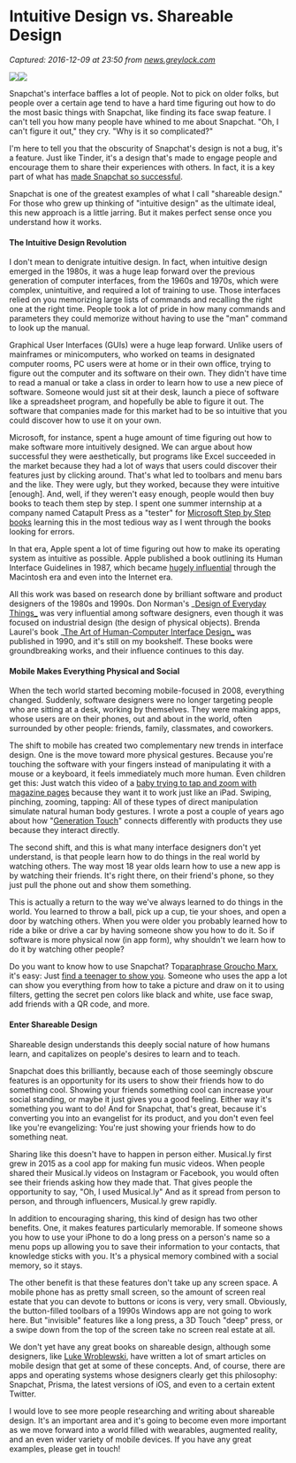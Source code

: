 # Intuitive Design vs. Shareable Design

_Captured: 2016-12-09 at 23:50 from [news.greylock.com](https://news.greylock.com/intuitive-design-vs-shareable-design-88ff6bb184bb#.o6t1yvgm3)_

![](https://cdn-images-1.medium.com/freeze/max/30/1*MWFdh-njY44oUy32DVrRYA.gif?q=20)![](https://cdn-images-1.medium.com/max/800/1*MWFdh-njY44oUy32DVrRYA.gif)

Snapchat's interface baffles a lot of people. Not to pick on older folks, but people over a certain age tend to have a hard time figuring out how to do the most basic things with Snapchat, like finding its face swap feature. I can't tell you how many people have whined to me about Snapchat. "Oh, I can't figure it out," they cry. "Why is it so complicated?"

I'm here to tell you that the obscurity of Snapchat's design is not a bug, it's a feature. Just like Tinder, it's a design that's made to engage people and encourage them to share their experiences with others. In fact, it is a key part of what has [made Snapchat so successful](http://www.wsj.com/articles/snap-begins-the-ipo-process-1479244471).

Snapchat is one of the greatest examples of what I call "shareable design." For those who grew up thinking of "intuitive design" as the ultimate ideal, this new approach is a little jarring. But it makes perfect sense once you understand how it works.

#### **The Intuitive Design Revolution**

I don't mean to denigrate intuitive design. In fact, when intuitive design emerged in the 1980s, it was a huge leap forward over the previous generation of computer interfaces, from the 1960s and 1970s, which were complex, unintuitive, and required a lot of training to use. Those interfaces relied on you memorizing large lists of commands and recalling the right one at the right time. People took a lot of pride in how many commands and parameters they could memorize without having to use the "man" command to look up the manual.

Graphical User Interfaces (GUIs) were a huge leap forward. Unlike users of mainframes or minicomputers, who worked on teams in designated computer rooms, PC users were at home or in their own office, trying to figure out the computer and its software on their own. They didn't have time to read a manual or take a class in order to learn how to use a new piece of software. Someone would just sit at their desk, launch a piece of software like a spreadsheet program, and hopefully be able to figure it out. The software that companies made for this market had to be so intuitive that you could discover how to use it on your own.

Microsoft, for instance, spent a huge amount of time figuring out how to make software more intuitively designed. We can argue about how successful they were aesthetically, but programs like Excel succeeded in the market because they had a lot of ways that users could discover their features just by clicking around. That's what led to toolbars and menu bars and the like. They were ugly, but they worked, because they were intuitive [enough]. And, well, if they weren't easy enough, people would then buy books to teach them step by step. I spent one summer internship at a company named Catapult Press as a "tester" for [Microsoft Step by Step books](https://www.microsoftpressstore.com/series/series_detail.aspx?st=99028) learning this in the most tedious way as I went through the books looking for errors.

In that era, Apple spent a lot of time figuring out how to make its operating system as intuitive as possible. Apple published a book outlining its Human Interface Guidelines in 1987, which became [hugely influential](http://tantek.pbworks.com/w/page/34457520/Web%20Human%20Interface%20Guidelines) through the Macintosh era and even into the Internet era.

All this work was based on research done by brilliant software and product designers of the 1980s and 1990s. Don Norman's _[Design of Everyday Things_](http://www.jnd.org/books/design-of-everyday-things-revised.html) was very influential among software designers, even though it was focused on industrial design (the design of physical objects). Brenda Laurel's book _[The Art of Human-Computer Interface Design_](https://www.amazon.com/exec/obidos/ASIN/0201517973/o/qid=981345710/sr=2-1/103-8893962-0315059) was published in 1990, and it's still on my bookshelf. These books were groundbreaking works, and their influence continues to this day.

#### **Mobile Makes Everything Physical and Social**

When the tech world started becoming mobile-focused in 2008, everything changed. Suddenly, software designers were no longer targeting people who are sitting at a desk, working by themselves. They were making apps, whose users are on their phones, out and about in the world, often surrounded by other people: friends, family, classmates, and coworkers.

The shift to mobile has created two complementary new trends in interface design. One is the move toward more physical gestures. Because you're touching the software with your fingers instead of manipulating it with a mouse or a keyboard, it feels immediately much more human. Even children get this: Just watch this video of a [baby trying to tap and zoom with magazine pages](https://www.youtube.com/watch?v=aXV-yaFmQNk) because they want it to work just like an iPad. Swiping, pinching, zooming, tapping: All of these types of direct manipulation simulate natural human body gestures. I wrote a post a couple of years ago about how "[Generation Touch](https://techcrunch.com/2013/09/29/generation-touch-will-redraw-consumer-tech/)" connects differently with products they use because they interact directly.

The second shift, and this is what many interface designers don't yet understand, is that people learn how to do things in the real world by watching others. The way most 18 year olds learn how to use a new app is by watching their friends. It's right there, on their friend's phone, so they just pull the phone out and show them something.

This is actually a return to the way we've always learned to do things in the world. You learned to throw a ball, pick up a cup, tie your shoes, and open a door by watching others. When you were older you probably learned how to ride a bike or drive a car by having someone show you how to do it. So if software is more physical now (in app form), why shouldn't we learn how to do it by watching other people?

Do you want to know how to use Snapchat? To[paraphrase Groucho Marx](https://www.brainyquote.com/quotes/quotes/g/grouchomar141793.html), it's easy: Just [find a teenager to show you](https://www.youtube.com/watch?v=T-VVv6D9ot0). Someone who uses the app a lot can show you everything from how to take a picture and draw on it to using filters, getting the secret pen colors like black and white, use face swap, add friends with a QR code, and more.

#### **Enter Shareable Design**

Shareable design understands this deeply social nature of how humans learn, and capitalizes on people's desires to learn and to teach.

Snapchat does this brilliantly, because each of those seemingly obscure features is an opportunity for its users to show their friends how to do something cool. Showing your friends something cool can increase your social standing, or maybe it just gives you a good feeling. Either way it's something you want to do! And for Snapchat, that's great, because it's converting you into an evangelist for its product, and you don't even feel like you're evangelizing: You're just showing your friends how to do something neat.

Sharing like this doesn't have to happen in person either. Musical.ly first grew in 2015 as a cool app for making fun music videos. When people shared their Musical.ly videos on Instagram or Facebook, you would often see their friends asking how they made that. That gives people the opportunity to say, "Oh, I used Musical.ly" And as it spread from person to person, and through influencers, Musical.ly grew rapidly.

In addition to encouraging sharing, this kind of design has two other benefits. One, it makes features particularly memorable. If someone shows you how to use your iPhone to do a long press on a person's name so a menu pops up allowing you to save their information to your contacts, that knowledge sticks with you. It's a physical memory combined with a social memory, so it stays.

The other benefit is that these features don't take up any screen space. A mobile phone has as pretty small screen, so the amount of screen real estate that you can devote to buttons or icons is very, very small. Obviously, the button-filled toolbars of a 1990s Windows app are not going to work here. But "invisible" features like a long press, a 3D Touch "deep" press, or a swipe down from the top of the screen take no screen real estate at all.

We don't yet have any great books on shareable design, although some designers, like [Luke Wroblewski](http://www.lukew.com/), have written a lot of smart articles on mobile design that get at some of these concepts. And, of course, there are apps and operating systems whose designers clearly get this philosophy: Snapchat, Prisma, the latest versions of iOS, and even to a certain extent Twitter.

I would love to see more people researching and writing about shareable design. It's an important area and it's going to become even more important as we move forward into a world filled with wearables, augmented reality, and an even wider variety of mobile devices. If you have any great examples, please get in touch!
